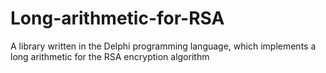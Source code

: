 # Long-arithmetic-for-RSA
A library written in the Delphi programming language, which implements a long arithmetic for the RSA encryption algorithm
